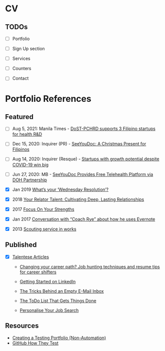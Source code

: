 # CV

## TODOs

- [ ] Portfolio
- [ ] Sign Up section
- [ ] Services
- [ ] Counters
- [ ] Contact


# Portfolio References

## Featured

- [ ] Aug 5, 2021: Manila Times - [DoST-PCHRD supports 3 Filipino startups for health R&D](https://www.manilatimes.net/2021/08/05/public-square/dost-pchrd-supports-3-filipino-startups-for-health-rd/1809676)
- [ ] Dec 15, 2020: Inquirer (PR) - [SeeYouDoc: A Christmas Present for Filipinos](https://technology.inquirer.net/106486/seeyoudoc-a-christmas-present-for-filipinos)
- [ ] Aug 14, 2020: Inquirer (Resque) - [Startups with growth potential despite COVID-19 win big](https://business.inquirer.net/305212/startups-with-growth-potential-despite-covid-19-win-big#ixzz7LXTj1qPZ)
- [ ] Jun 27, 2020: MB - [SeeYouDoc Provides Free Telehealth Platform via DOH Partnership](https://mb.com.ph/2020/06/27/seeyoudoc-provides-free-telehealth-platform-via-doh-partnership/)




- [x] Jan 2019 [What’s your ‘Wednesday Resolution’?](https://businessmirror.com.ph/2017/01/24/whats-wednesday-resolution/)
- [x] 2018 [Your Relator Talent: Cultivating Deep, Lasting Relationships](https://www.spreaker.com/user/gallupstrengthscenter/gallup-theme-thursday-season-3-relator)
- [x] 2017 [Focus On Your Strengths](https://www.udemy.com/course/focus-on-your-strengths/)
- [x] Jan 2017 [Conversation with “Coach Rye” about how he uses Evernote](http://clrdigitalmedia.com/conversation-with-coach-rye-about-how-he-uses-evernote-009tedp/)
- [x] 2013 [Scouting service in works](https://www.philstar.com/sports/2013/01/25/900930/scouting-service-works)

## Published

- [x] [Talentese Articles](https://www.talentese.com/?s=ryan+salvanera&et_pb_searchform_submit=et_search_proccess&et_pb_include_posts=yes)
    - [Changing your career path? Job hunting techniques and resume tips for career shifters](https://www.talentese.com/job-hunting-techniques-and-resume-tips-for-career-shifters/)
    - [Getting Started on LinkedIn](https://www.talentese.com/getting-started-on-linkedin/)

    - [The Tricks Behind an Empty E-Mail Inbox](https://www.talentese.com/the-tricks-behind-an-empty-inbox/)
    - [The ToDo List That Gets Things Done](https://www.talentese.com/the-list-that-gets-things-done/)
    - [Personalise Your Job Search](https://www.talentese.com/personalize-your-job-search/)

## Resources

- [Creating a Testing Portfolio (Non-Automation)](https://theqaconnection.com/2021/01/06/test-portfolio/)
- [GitHub How They Test](https://github.com/abhivaikar/howtheytest)
